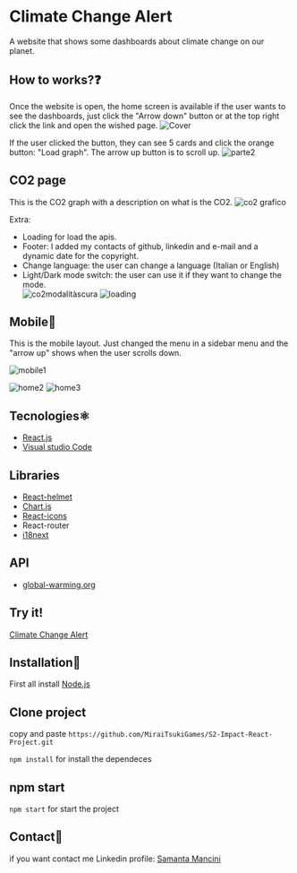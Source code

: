 # Climate Change Alert

A website that shows some dashboards about climate change on our planet.

## How to works?❓

Once the website is open, the home screen is available if the user wants to see the dashboards, just click the "Arrow down" button or at the top right click the link and open the wished page.
![Cover](https://github.com/MiraiTsukiGames/S2impact-Final-Front-end-project/assets/118011618/e008a16d-2868-4dec-bcbb-cf265448517b)


If the user clicked the button, they can see 5 cards and click the orange button: "Load graph". The arrow up button is to scroll up.
![parte2](https://github.com/MiraiTsukiGames/S2impact-Final-Front-end-project/assets/118011618/5dd25b3d-01e0-40b0-bed2-855d29337298)


## CO2 page 
This is the CO2 graph with a description on what is the CO2.
![co2 grafico](https://github.com/MiraiTsukiGames/S2impact-Final-Front-end-project/assets/118011618/66ed1f88-f8d2-4ebb-a59d-9849af956f53)

Extra:
- Loading for load the apis.
- Footer: I added my contacts of github, linkedin and e-mail and a dynamic date for the copyright.
- Change language: the user can change a language (Italian or English)
- Light/Dark mode switch: the user can use it if they want to change the mode. <br>
![co2modalitàscura](https://github.com/MiraiTsukiGames/S2impact-Final-Front-end-project/assets/118011618/7383f32d-2d46-488f-baea-9273b01f4aac)
![loading](https://github.com/MiraiTsukiGames/S2impact-Final-Front-end-project/assets/118011618/0f5fbd5b-d3ba-4a73-999f-b121c8d5ba19)


## Mobile📱

This is the mobile layout. Just changed the menu in a sidebar menu and the "arrow up" shows when the user scrolls down.

  ![mobile1](https://github.com/MiraiTsukiGames/S2impact-Final-Front-end-project/assets/118011618/99df2926-dd74-41ca-a3ff-c25fe937b133)

  ![home2](https://github.com/MiraiTsukiGames/S2impact-Final-Front-end-project/assets/118011618/bf2e62f2-2044-4f4f-86f1-03527560badf)
  ![home3](https://github.com/MiraiTsukiGames/S2impact-Final-Front-end-project/assets/118011618/602a77af-678a-4321-9388-0e25a2dd4162)



## Tecnologies⚛️

- [React.js](https://react.dev/)
- [Visual studio Code](https://code.visualstudio.com/)

## Libraries

- [React-helmet](https://www.npmjs.com/package/react-helmet)
- [Chart.js](https://www.chartjs.org/docs/latest/)
- [React-icons](https://react-icons.github.io/react-icons/)
- React-router
- [i18next](https://www.npmjs.com/package/react-i18next)

## API

- [global-warming.org](https://global-warming.org/)

## Try it!

[Climate Change Alert](https://climatechangealert.netlify.app/)

## Installation💾

First all install [Node.js](https://nodejs.org/it)

## Clone project

copy and paste
`https://github.com/MiraiTsukiGames/S2-Impact-React-Project.git`

`npm install` for install the dependeces

## npm start

`npm start` for start the project

## Contact📧

if you want contact me
Linkedin profile: [Samanta Mancini](https://www.linkedin.com/in/samantamancini/)
